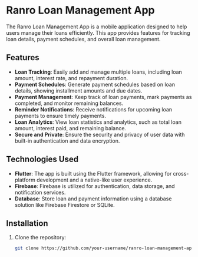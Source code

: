 # Ranro Loan Management App

The Ranro Loan Management App is a mobile application designed to help users manage their loans efficiently. This app provides features for tracking loan details, payment schedules, and overall loan management.

## Features

- **Loan Tracking**: Easily add and manage multiple loans, including loan amount, interest rate, and repayment duration.
- **Payment Schedules**: Generate payment schedules based on loan details, showing installment amounts and due dates.
- **Payment Management**: Keep track of loan payments, mark payments as completed, and monitor remaining balances.
- **Reminder Notifications**: Receive notifications for upcoming loan payments to ensure timely payments.
- **Loan Analytics**: View loan statistics and analytics, such as total loan amount, interest paid, and remaining balance.
- **Secure and Private**: Ensure the security and privacy of user data with built-in authentication and data encryption.

## Technologies Used

- **Flutter**: The app is built using the Flutter framework, allowing for cross-platform development and a native-like user experience.
- **Firebase**: Firebase is utilized for authentication, data storage, and notification services.
- **Database**: Store loan and payment information using a database solution like Firebase Firestore or SQLite.

## Installation

1. Clone the repository:

   ```bash
   git clone https://github.com/your-username/ranro-loan-management-app.git
